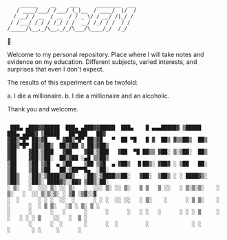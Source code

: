```plaintext
    ______    __    ___      ________  ___
   / ____/___/ /___/ (_)__  / ____/  |/  /
  / __/ / __  / __  / / _ \/ / __/ /|_/ / 
 / /___/ /_/ / /_/ / /  __/ /_/ / /  / /  
/_____/\__,_/\__,_/_/\___/\____/_/  /_/   

```

👹

Welcome to my personal repository.
Place where I will take notes and evidence on my education.
Different subjects, varied interests, and surprises that even I don't expect.

The results of this experiment can be twofold:

a. I die a millionaire.
b. I die a millionaire and an alcoholic.

Thank you and welcome.

```plaintext

 ███▄ ▄███▓▓█████  ███▄ ▄███▓▓█████  ███▄    █ ▄▄▄█████▓ ▒█████      ███▄ ▄███▓ ▒█████   ██▀███   ██▓
▓██▒▀█▀ ██▒▓█   ▀ ▓██▒▀█▀ ██▒▓█   ▀  ██ ▀█   █ ▓  ██▒ ▓▒▒██▒  ██▒   ▓██▒▀█▀ ██▒▒██▒  ██▒▓██ ▒ ██▒▓██▒
▓██    ▓██░▒███   ▓██    ▓██░▒███   ▓██  ▀█ ██▒▒ ▓██░ ▒░▒██░  ██▒   ▓██    ▓██░▒██░  ██▒▓██ ░▄█ ▒▒██▒
▒██    ▒██ ▒▓█  ▄ ▒██    ▒██ ▒▓█  ▄ ▓██▒  ▐▌██▒░ ▓██▓ ░ ▒██   ██░   ▒██    ▒██ ▒██   ██░▒██▀▀█▄  ░██░
▒██▒   ░██▒░▒████▒▒██▒   ░██▒░▒████▒▒██░   ▓██░  ▒██▒ ░ ░ ████▓▒░   ▒██▒   ░██▒░ ████▓▒░░██▓ ▒██▒░██░
░ ▒░   ░  ░░░ ▒░ ░░ ▒░   ░  ░░░ ▒░ ░░ ▒░   ▒ ▒   ▒ ░░   ░ ▒░▒░▒░    ░ ▒░   ░  ░░ ▒░▒░▒░ ░ ▒▓ ░▒▓░░▓  
░  ░      ░ ░ ░  ░░  ░      ░ ░ ░  ░░ ░░   ░ ▒░    ░      ░ ▒ ▒░    ░  ░      ░  ░ ▒ ▒░   ░▒ ░ ▒░ ▒ ░
░      ░      ░   ░      ░      ░      ░   ░ ░   ░      ░ ░ ░ ▒     ░      ░   ░ ░ ░ ▒    ░░   ░  ▒ ░
       ░      ░  ░       ░      ░  ░         ░              ░ ░            ░       ░ ░     ░      ░  
```


<!---
eddiegm/eddiegm is a ✨ special ✨ repository because its `README.md` (this file) appears on your GitHub profile.
You can click the Preview link to take a look at your changes.
--->
